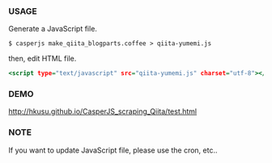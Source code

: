 ### USAGE

Generate a JavaScript file.

```
$ casperjs make_qiita_blogparts.coffee > qiita-yumemi.js
```

then, edit HTML file.

```:hoge.html
<script type="text/javascript" src="qiita-yumemi.js" charset="utf-8"></script>
```

### DEMO

http://hkusu.github.io/CasperJS_scraping_Qiita/test.html

### NOTE

If you want to update JavaScript file, please use the cron, etc..
